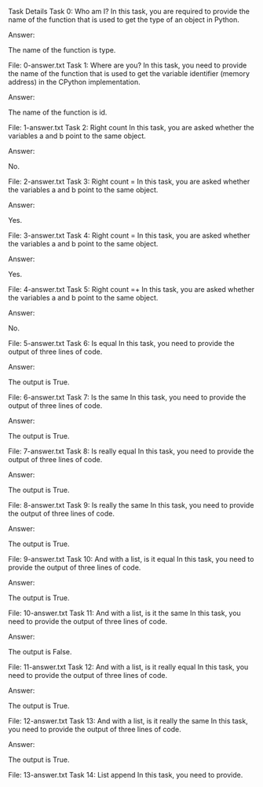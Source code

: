 Task Details
Task 0: Who am I?
In this task, you are required to provide the name of the function that is used to get the type of an object in Python.

Answer:

The name of the function is type.

File: 0-answer.txt
Task 1: Where are you?
In this task, you need to provide the name of the function that is used to get the variable identifier (memory address) in the CPython implementation.

Answer:

The name of the function is id.

File: 1-answer.txt
Task 2: Right count
In this task, you are asked whether the variables a and b point to the same object.

Answer:

No.

File: 2-answer.txt
Task 3: Right count =
In this task, you are asked whether the variables a and b point to the same object.

Answer:

Yes.

File: 3-answer.txt
Task 4: Right count =
In this task, you are asked whether the variables a and b point to the same object.

Answer:

Yes.

File: 4-answer.txt
Task 5: Right count =+
In this task, you are asked whether the variables a and b point to the same object.

Answer:

No.

File: 5-answer.txt
Task 6: Is equal
In this task, you need to provide the output of three lines of code.

Answer:

The output is True.

File: 6-answer.txt
Task 7: Is the same
In this task, you need to provide the output of three lines of code.

Answer:

The output is True.

File: 7-answer.txt
Task 8: Is really equal
In this task, you need to provide the output of three lines of code.

Answer:

The output is True.

File: 8-answer.txt
Task 9: Is really the same
In this task, you need to provide the output of three lines of code.

Answer:

The output is True.

File: 9-answer.txt
Task 10: And with a list, is it equal
In this task, you need to provide the output of three lines of code.

Answer:

The output is True.

File: 10-answer.txt
Task 11: And with a list, is it the same
In this task, you need to provide the output of three lines of code.

Answer:

The output is False.

File: 11-answer.txt
Task 12: And with a list, is it really equal
In this task, you need to provide the output of three lines of code.

Answer:

The output is True.

File: 12-answer.txt
Task 13: And with a list, is it really the same
In this task, you need to provide the output of three lines of code.

Answer:

The output is True.

File: 13-answer.txt
Task 14: List append
In this task, you need to provide.






